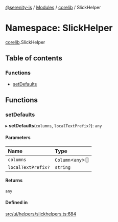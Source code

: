 [@serenity-is](../README.md) / [Modules](../modules.md) / [corelib](corelib.md) / SlickHelper

# Namespace: SlickHelper

[corelib](corelib.md).SlickHelper

## Table of contents

### Functions

- [setDefaults](corelib.SlickHelper.md#setdefaults)

## Functions

### setDefaults

▸ **setDefaults**(`columns`, `localTextPrefix?`): `any`

#### Parameters

| Name | Type |
| :------ | :------ |
| `columns` | `Column`<`any`\>[] |
| `localTextPrefix?` | `string` |

#### Returns

`any`

#### Defined in

[src/ui/helpers/slickhelpers.ts:684](https://github.com/serenity-is/serenity/blob/master/packages/corelib/src/ui/helpers/slickhelpers.ts#line&#x3D;684)

